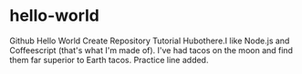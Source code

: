 # hello-world
Github Hello World Create Repository Tutorial
Hubothere.I like Node.js and Coffeescript (that's what I'm made of).
I've had tacos on the moon and find them far superior to Earth tacos.
Practice line added. 
